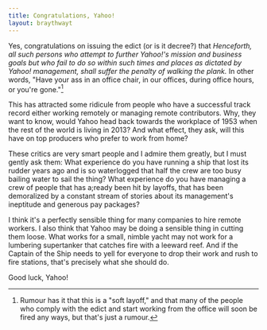 ```yaml
---
title: Congratulations, Yahoo!
layout: braythwayt
---
```


Yes, congratulations on issuing the edict (or is it decree?) that *Henceforth, all such persons who attempt to further Yahoo!'s mission and business goals but who fail to do so within such times and places as dictated by Yahoo! management, shall suffer the penalty of walking the plank.* In other words, "Have your ass in an office chair, in our offices, during office hours, or you're gone."[^rumour]

[^rumour]: Rumour has it that this is a "soft layoff," and that many of the people who comply with the edict and start working from the office will soon be fired any ways, but that's just a rumour.

This has attracted some ridicule from people who have a successful track record either working remotely or managing remote contributors. Why, they want to know, would Yahoo head back towards the workplace of 1953 when the rest of the world is living in 2013? And what effect, they ask, will this have on top producers who prefer to work from home?

These critics are very smart people and I admire them greatly, but I must gently ask them: What experience do you have running a ship that lost its rudder years ago and is so waterlogged that half the crew are too busy bailing water to sail the thing? What experience do you have managing a crew of people that has a;ready been hit by layoffs, that has been demoralized by a constant stream of stories about its management's ineptitude and generous pay packages?

I think it's a perfectly sensible thing for many companies to hire remote workers. I also think that Yahoo may be doing a sensible thing in cutting them loose. What works for a small, nimble yacht may not work for a lumbering supertanker that catches fire with a leeward reef. And if the Captain of the Ship needs to yell for everyone to drop their work and rush to fire stations, that's precisely what she should do.

Good luck, Yahoo!